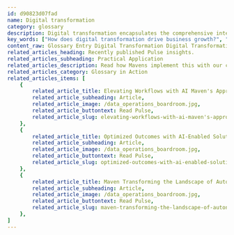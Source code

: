 ```yaml
---
id: d90823d07fad
name: Digital transformation
category: glossary
description: Digital transformation encapsulates the comprehensive integration of technology into all areas of a business, stimulating a cultural overhaul and continual innovation for sustained organizational growth and improved customer experiences.
key_words: ["How does digital transformation drive business growth?", "What are the benefits of adopting a digital-first strategy?", "How does digital transformation impact customer experience?", "What is the role of AI in digital transformation?", "How can machine learning enhance digital transformation initiatives?", "What are the cultural changes associated with digital transformation?", "How does digital transformation influence product innovation?", "Why is digital transformation critical for staying competitive?", "How to align business strategies with digital transformation?", "What are the tangible benefits of implementing advanced technologies in business?"]
content_raw: Glossary Entry Digital Transformation Digital Transformation represents the strategic adoption and integral integration of technology across all facets of the business landscape, fostering an essential paradigm shift that nurtures continuous innovation and growth within an organization. It encompasses shifts in corporate culture, allocation of internal resources, and product enhancements, all of which drastically improve user experiences through technological advancement. Elucidating the business advantages of Digital Transformation, it introduces novel methodologies to deliver remarkable value to an organization's clientele. This transformation instigates a cultural revolution that allows businesses to continuously enhance their performances in alignment with evolving technologies and fluctuating consumer needs. By adopting a digital-first approach, businesses can stay competitive and effectively satisfy the emergent needs of their customers persistently. This strategic transformation allows enterprises to embrace, leverage and capitalize on technological advancements, aligning them to current trends, innovations and market dynamics. In essence, Digital Transformation is not just a technological change, but a holistic organizational reinvention. As digital technologies continue to evolve at an unprecedented pace, it becomes a vital investment that modern organizations must commit to, in order to future-proof their business, stay relevant and continually deliver customer-centric value and solutions. Through Maven Technologies, your organization is empowered to leverage cutting-edge advancements and make an impactful transition. With our experienced professionals, evolve your business to match the pace of the modern digital world, unlocking possibilities of increased productivity, and see the real and tangible business benefits that elite technologies can bring to your operations.
related_articles_heading: Recently published Pulse insights.
related_articles_subheading: Practical Application
related_articles_description: Read how Mavens implement this with our clients.
related_articles_category: Glossary in Action
related_articles_items: [
	{
		related_article_title: Elevating Workflows with AI Maven's Approach,
		related_article_subheading: Article,
		related_article_image: /data_operations_boardroom.jpg,
		related_article_buttontext: Read Pulse,
		related_article_slug: elevating-workflows-with-ai-maven's-approach
	},
	{
		related_article_title: Optimized Outcomes with AI-Enabled Solutions,
		related_article_subheading: Article,
		related_article_image: /data_operations_boardroom.jpg,
		related_article_buttontext: Read Pulse,
		related_article_slug: optimized-outcomes-with-ai-enabled-solutions
	},
	{
		related_article_title: Maven Transforming the Landscape of Autonomous Vehicles,
		related_article_subheading: Article,
		related_article_image: /data_operations_boardroom.jpg,
		related_article_buttontext: Read Pulse,
		related_article_slug: maven-transforming-the-landscape-of-autonomous-vehicles
	},
]
---
```

